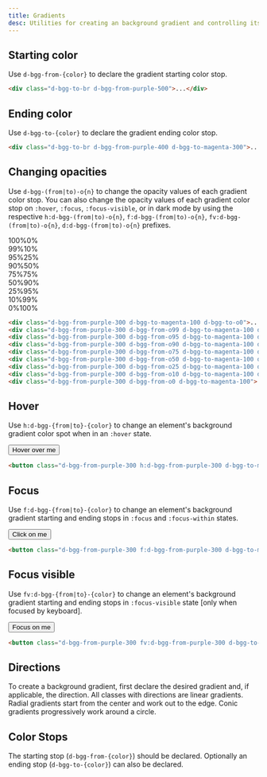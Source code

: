```yaml
---
title: Gradients
desc: Utilities for creating an background gradient and controlling its stops.
---
```


## Starting color

Use `d-bgg-from-{color}` to declare the gradient starting color stop.

<code-well-header class="d-d-flex d-jc-center d-fd-column d-p24 d-bgc-black-200 d-w100p d-hmn102" custom>
  <div class="d-w100p d-h128 d-bar8 d-bgg-to-br d-bgg-from-purple-500"></div>
</code-well-header>

```html
<div class="d-bgg-to-br d-bgg-from-purple-500">...</div>
```

## Ending color

Use `d-bgg-to-{color}` to declare the gradient ending color stop.

<code-well-header class="d-d-flex d-jc-center d-fd-column d-p24 d-bgc-black-200 d-w100p d-hmn102" custom>
  <div class="d-w100p d-h128 d-bar8 d-bgg-to-br d-bgg-from-magenta-300 d-bgg-to-purple-400"></div>
</code-well-header>

```html
<div class="d-bgg-to-br d-bgg-from-purple-400 d-bgg-to-magenta-300">...</div>
```

## Changing opacities

Use `d-bgg-(from|to)-o{n}` to change the opacity values of each gradient color stop. You can also change the opacity values of each gradient color stop on `:hover`, `:focus`, `:focus-visible`, or in dark mode by using the respective `h:d-bgg-(from|to)-o{n}`, `f:d-bgg-(from|to)-o{n}`, `fv:d-bgg-(from|to)-o{n}`, `d:d-bgg-(from|to)-o{n}` prefixes.

<code-well-header class="d-d-flex d-jc-center d-fd-column d-p24 d-bgc-black-200 d-w100p d-hmn102 d-stack8" custom>
  <div class="d-d-flex d-jc-space-between d-ai-center d-p8 d-w100p d-h48 d-bar8 d-bgg-to-r d-bgg-from-purple-300 d-bgg-to-magenta-100 d-bgg-to-o0 d-fs-300 d-fw-bold d-fc-primary-inverted"><span>100%</span><span>0%</span></div>
  <div class="d-d-flex d-jc-space-between d-ai-center d-p8 d-w100p d-h48 d-bar8 d-bgg-to-r d-bgg-from-purple-300 d-bgg-from-o99 d-bgg-to-magenta-100 d-bgg-to-o10 d-fs-300 d-fw-bold d-fc-primary-inverted"><span>99%</span><span>10%</span></div>
  <div class="d-d-flex d-jc-space-between d-ai-center d-p8 d-w100p d-h48 d-bar8 d-bgg-to-r d-bgg-from-purple-300 d-bgg-from-o95 d-bgg-to-magenta-100 d-bgg-to-o25 d-fs-300 d-fw-bold d-fc-primary-inverted"><span>95%</span><span>25%</span></div>
  <div class="d-d-flex d-jc-space-between d-ai-center d-p8 d-w100p d-h48 d-bar8 d-bgg-to-r d-bgg-from-purple-300 d-bgg-from-o90 d-bgg-to-magenta-100 d-bgg-to-o50 d-fs-300 d-fw-bold d-fc-primary-inverted"><span>90%</span><span>50%</span></div>
  <div class="d-d-flex d-jc-space-between d-ai-center d-p8 d-w100p d-h48 d-bar8 d-bgg-to-r d-bgg-from-purple-300 d-bgg-from-o75 d-bgg-to-magenta-100 d-bgg-to-o75 d-fs-300 d-fw-bold d-fc-primary-inverted"><span>75%</span><span>75%</span></div>
  <div class="d-d-flex d-jc-space-between d-ai-center d-p8 d-w100p d-h48 d-bar8 d-bgg-to-r d-bgg-from-purple-300 d-bgg-from-o50 d-bgg-to-magenta-100 d-bgg-to-o90 d-fs-300 d-fw-bold d-fc-primary-inverted"><span>50%</span><span>90%</span></div>
  <div class="d-d-flex d-jc-space-between d-ai-center d-p8 d-w100p d-h48 d-bar8 d-bgg-to-r d-bgg-from-purple-300 d-bgg-from-o25 d-bgg-to-magenta-100 d-bgg-to-o95 d-fs-300 d-fw-bold d-fc-primary-inverted"><span>25%</span><span>95%</span></div>
  <div class="d-d-flex d-jc-space-between d-ai-center d-p8 d-w100p d-h48 d-bar8 d-bgg-to-r d-bgg-from-purple-300 d-bgg-from-o10 d-bgg-to-magenta-100 d-bgg-to-o99 d-fs-300 d-fw-bold d-fc-primary-inverted"><span>10%</span><span>99%</span></div>
  <div class="d-d-flex d-jc-space-between d-ai-center d-p8 d-w100p d-h48 d-bar8 d-bgg-to-r d-bgg-from-purple-300 d-bgg-from-o0 d-bgg-to-magenta-100 d-fs-300 d-fw-bold d-fc-primary-inverted"><span>0%</span><span>100%</span></div>
</code-well-header>

```html
<div class="d-bgg-from-purple-300 d-bgg-to-magenta-100 d-bgg-to-o0">...</div>
<div class="d-bgg-from-purple-300 d-bgg-from-o99 d-bgg-to-magenta-100 d-bgg-to-o10">...</div>
<div class="d-bgg-from-purple-300 d-bgg-from-o95 d-bgg-to-magenta-100 d-bgg-to-o25">...</div>
<div class="d-bgg-from-purple-300 d-bgg-from-o90 d-bgg-to-magenta-100 d-bgg-to-o50">...</div>
<div class="d-bgg-from-purple-300 d-bgg-from-o75 d-bgg-to-magenta-100 d-bgg-to-o75">...</div>
<div class="d-bgg-from-purple-300 d-bgg-from-o50 d-bgg-to-magenta-100 d-bgg-to-o90">...</div>
<div class="d-bgg-from-purple-300 d-bgg-from-o25 d-bgg-to-magenta-100 d-bgg-to-o95">...</div>
<div class="d-bgg-from-purple-300 d-bgg-from-o10 d-bgg-to-magenta-100 d-bgg-to-o99">...</div>
<div class="d-bgg-from-purple-300 d-bgg-from-o0 d-bgg-to-magenta-100">...</div>
```

## Hover

Use `h:d-bgg-{from|to}-{color}` to change an element's background gradient color spot when in an `:hover` state.

<code-well-header class="d-fl-center d-p24 d-bgc-black-200 d-w100p d-hmn102" custom>
  <button class="d-p16 d-bar4 d-fs-200 d-fc-primary-inverted d-bgg-to-r d-bgg-from-purple-300 h:d-bgg-from-purple-300 d-bgg-to-magenta-100 h:d-bgg-to-magenta-300 d-baw0">Hover over me</button>
</code-well-header>

```html
<button class="d-bgg-from-purple-300 h:d-bgg-from-purple-300 d-bgg-to-magenta-100 h:d-bgg-to-magenta-300">...</button>
```

## Focus

Use `f:d-bgg-{from|to}-{color}` to change an element's background gradient starting and ending stops in `:focus` and `:focus-within` states.

<code-well-header class="d-fl-center d-p24 d-bgc-black-200 d-w100p d-hmn102" custom>
  <button class="d-p16 d-bar4 d-fs-200 d-fc-primary-inverted d-bgg-to-r d-bgg-from-purple-300 f:d-bgg-from-purple-300 d-bgg-to-magenta-100 f:d-bgg-to-purple-500 d-baw0">Click on me</button>
</code-well-header>

```html
<button class="d-bgg-from-purple-300 f:d-bgg-from-purple-300 d-bgg-to-magenta-100 f:d-bgg-to-purple-500">...</button>
```

## Focus visible

Use `fv:d-bgg-{from|to}-{color}` to change an element's background gradient starting and ending stops in `:focus-visible` state [only when focused by keyboard].

<code-well-header class="d-fl-center d-p24 d-bgc-black-200 d-w100p d-hmn102" custom>
  <button class="d-p16 d-bar4 d-fs-200 d-fc-primary-inverted d-bgg-to-r d-bgg-from-purple-300 fv:d-bgg-from-purple-300 d-bgg-to-magenta-100 fv:d-bgg-to-purple-500 d-baw0">Focus on me</button>
</code-well-header>

```html
<button class="d-bgg-from-purple-300 fv:d-bgg-from-purple-300 d-bgg-to-magenta-100 fv:d-bgg-to-purple-500">...</button>
```

<script setup>
  import { gradients } from '@data/backgrounds.json';
  import colors from '@data/colors.json';
</script>

## Directions

To create a background gradient, first declare the desired gradient and, if applicable, the direction. All classes with directions are linear gradients. Radial gradients start from the center and work out to the edge. Conic gradients progressively work around a circle.

<utility-class-table>
  <template #content>
    <tbody>
      <tr v-for="{ className, output } in gradients">
          <th scope="row" class="d-ff-mono d-fc-purple-400 d-fw-normal d-fs-100">.d-bgg-{{ className }}</th>
          <td class="d-ff-mono d-fs-100">
            background-image: {{ output }}
            <span v-if="!['unset', 'none'].includes(className)"> var(--bgg-stops)) </span>
            !important;
          </td>
      </tr>
    </tbody>
  </template>
</utility-class-table>

## Color Stops

The starting stop (`d-bgg-from-{color}`) should be declared. Optionally an ending stop (`d-bgg-to-{color}`) can also be declared.

<div class="d-h464 d-of-y-scroll d-bb d-bc-black-200">
<utility-class-table>
 <template #content>
        <div v-for="direction in ['from', 'to']" style="display: contents">
          <tbody v-for="{ color, stops } in colors">
              <tr v-for="{ stop } in stops">
                  <th scope="row" class="d-ff-mono d-fc-purple-400 d-fw-normal d-fs-100">.d-bgg-{{ direction }}-{{ color }}-{{ stop }}</th>
                  <td>
                      <div class="d-d-flex d-jc-space-between d-ai-center">
                          <div class="d-fl-grow1 d-ff-mono d-fs-100">
                              <span v-if="direction === 'from'">
                                --bgg-from-opacity: 100%;<br/>
                                --bgg-from: hsla(var(--{{ color }}-{{ stop }}-h) var(--{{ color }}-{{ stop }}-s) var(--{{ color }}-{{ stop }}-l) / var(----bgg-from-opacity)) !important;<br/>
                                --bgg-to: hsla(var(--{{ color }}-{{ stop }}-h) var(--{{ color }}-{{ stop }}-s) var(--{{ color }}-{{ stop }}-l) / 0%) !important;
                              </span>
                              <span v-else-if="direction === 'to'">
                                --bgg-to-opacity: 100%;<br/>
                                --bgg-to: hsla(var(--{{ color }}-{{ stop }}-h) var(--{{ color }}-{{ stop }}-s) var(--{{ color }}-{{ stop }}-l) / var(--bgg-to-opacity)) !important;
                              </span>
                          </div>
                          <div
                            class="d-fl-shrink0 d-m4 d-ml16 d-h32 d-w64 d-bar4 d-bgg-to-r d-bgg-from-black-100"
                            :class="[`d-bgg-${direction}-${color}-${stop}`]"
                          >
                          </div>
                      </div>
                  </td>
              </tr>
          </tbody>
        </div>
    </template>
  </utility-class-table>
</div>
